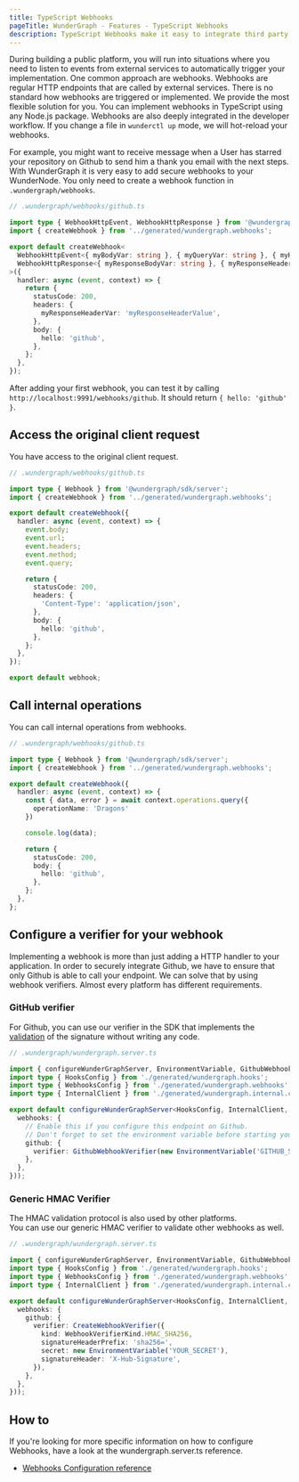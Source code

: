 ```yaml
---
title: TypeScript Webhooks
pageTitle: WunderGraph - Features - TypeScript Webhooks
description: TypeScript Webhooks make it easy to integrate third party applications. With WunderGraph, you're able to use TypeScript to make this as easy and secure as possible.
---
```


During building a public platform, you will run into situations where you need to listen to events from external services to automatically trigger your implementation. One common approach are webhooks.
Webhooks are regular HTTP endpoints that are called by external services. There is no standard how webhooks are triggered or implemented. We provide the most flexible solution for you.
You can implement webhooks in TypeScript using any Node.js package. Webhooks are also deeply integrated in the developer workflow. If you change a file in `wunderctl up` mode, we will hot-reload your webhooks.

For example, you might want to receive message when a User has starred your repository on Github to send him a thank you email with the next steps. With WunderGraph it is very easy to add secure webhooks to your WunderNode. You only need to create a webhook function in `.wundergraph/webhooks`.

```typescript
// .wundergraph/webhooks/github.ts

import type { WebhookHttpEvent, WebhookHttpResponse } from '@wundergraph/sdk/server';
import { createWebhook } from '../generated/wundergraph.webhooks';

export default createWebhook<
  WebhookHttpEvent<{ myBodyVar: string }, { myQueryVar: string }, { myHeaderVar: string }>,
  WebhookHttpResponse<{ myResponseBodyVar: string }, { myResponseHeaderVar: string }>
>({
  handler: async (event, context) => {
    return {
      statusCode: 200,
      headers: {
        myResponseHeaderVar: 'myResponseHeaderValue',
      },
      body: {
        hello: 'github',
      },
    };
  },
});
```

After adding your first webhook, you can test it by calling `http://localhost:9991/webhooks/github`. It should return `{ hello: 'github' }`.

## Access the original client request

You have access to the original client request.

```typescript
// .wundergraph/webhooks/github.ts

import type { Webhook } from '@wundergraph/sdk/server';
import { createWebhook } from '../generated/wundergraph.webhooks';

export default createWebhook({
  handler: async (event, context) => {
    event.body;
    event.url;
    event.headers;
    event.method;
    event.query;

    return {
      statusCode: 200,
      headers: {
        'Content-Type': 'application/json',
      },
      body: {
        hello: 'github',
      },
    };
  },
});

export default webhook;
```

## Call internal operations

You can call internal operations from webhooks.

```typescript
// .wundergraph/webhooks/github.ts

import type { Webhook } from '@wundergraph/sdk/server';
import { createWebhook } from '../generated/wundergraph.webhooks';

export default createWebhook({
  handler: async (event, context) => {
    const { data, error } = await context.operations.query({
      operationName: 'Dragons'
    })

    console.log(data);

    return {
      statusCode: 200,
      body: {
        hello: 'github',
      },
    };
  },
};
```

## Configure a verifier for your webhook

Implementing a webhook is more than just adding a HTTP handler to your application. In order to securely integrate Github, we have to ensure that only Github is able to call your endpoint. We can solve that by using webhook verifiers. Almost every platform has different requirements.

### GitHub verifier

For Github, you can use our verifier in the SDK that implements the [validation](https://docs.github.com/en/developers/webhooks-and-events/webhooks/securing-your-webhooks) of the signature without writing any code.

```typescript
// .wundergraph/wundergraph.server.ts

import { configureWunderGraphServer, EnvironmentVariable, GithubWebhookVerifier } from '@wundergraph/sdk/server';
import type { HooksConfig } from './generated/wundergraph.hooks';
import type { WebhooksConfig } from './generated/wundergraph.webhooks';
import type { InternalClient } from './generated/wundergraph.internal.client';

export default configureWunderGraphServer<HooksConfig, InternalClient, WebhooksConfig>(() => ({
  webhooks: {
    // Enable this if you configure this endpoint on Github.
    // Don't forget to set the environment variable before starting your WunderNode
    github: {
      verifier: GithubWebhookVerifier(new EnvironmentVariable('GITHUB_SECRET')),
    },
  },
}));
```

### Generic HMAC Verifier

The HMAC validation protocol is also used by other platforms.  
You can use our generic HMAC verifier to validate other webhooks as well.

```typescript
// .wundergraph/wundergraph.server.ts

import { configureWunderGraphServer, EnvironmentVariable, GithubWebhookVerifier } from '@wundergraph/sdk/server';
import type { HooksConfig } from './generated/wundergraph.hooks';
import type { WebhooksConfig } from './generated/wundergraph.webhooks';
import type { InternalClient } from './generated/wundergraph.internal.client';

export default configureWunderGraphServer<HooksConfig, InternalClient, WebhooksConfig>(() => ({
  webhooks: {
    github: {
      verifier: CreateWebhookVerifier({
        kind: WebhookVerifierKind.HMAC_SHA256,
        signatureHeaderPrefix: 'sha256=',
        secret: new EnvironmentVariable('YOUR_SECRET'),
        signatureHeader: 'X-Hub-Signature',
      }),
    },
  },
}));
```

## How to

If you're looking for more specific information on how to configure Webhooks,
have a look at the wundergraph.server.ts reference.

- [Webhooks Configuration reference](/docs/wundergraph-server-reference/webhooks)
